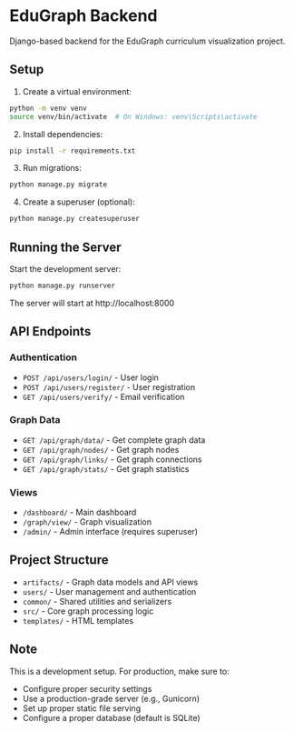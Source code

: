 # EduGraph Backend

Django-based backend for the EduGraph curriculum visualization project.

## Setup

1. Create a virtual environment:
```bash
python -m venv venv
source venv/bin/activate  # On Windows: venv\Scripts\activate
```

2. Install dependencies:
```bash
pip install -r requirements.txt
```

3. Run migrations:
```bash
python manage.py migrate
```

4. Create a superuser (optional):
```bash
python manage.py createsuperuser
```

## Running the Server

Start the development server:
```bash
python manage.py runserver
```

The server will start at http://localhost:8000

## API Endpoints

### Authentication
- `POST /api/users/login/` - User login
- `POST /api/users/register/` - User registration
- `GET /api/users/verify/` - Email verification

### Graph Data
- `GET /api/graph/data/` - Get complete graph data
- `GET /api/graph/nodes/` - Get graph nodes
- `GET /api/graph/links/` - Get graph connections
- `GET /api/graph/stats/` - Get graph statistics

### Views
- `/dashboard/` - Main dashboard
- `/graph/view/` - Graph visualization
- `/admin/` - Admin interface (requires superuser)

## Project Structure

- `artifacts/` - Graph data models and API views
- `users/` - User management and authentication
- `common/` - Shared utilities and serializers
- `src/` - Core graph processing logic
- `templates/` - HTML templates

## Note

This is a development setup. For production, make sure to:
- Configure proper security settings
- Use a production-grade server (e.g., Gunicorn)
- Set up proper static file serving
- Configure a proper database (default is SQLite)
